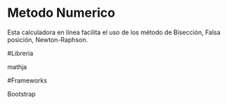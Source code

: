 # Metodo Numerico

Esta calculadora en línea facilita el uso de los método de Bisección, Falsa posición, Newton-Raphson.

#Libreria

mathja

#Frameworks

Bootstrap
